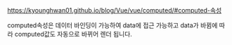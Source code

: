 https://kyounghwan01.github.io/blog/Vue/vue/computed/#computed-속성

computed속성은 데이터 바인딩이 가능하여 data에 접근 가능하고 data가 바뀜에 따라 computed값도 자동으로 바뀌어 렌더 됩니다.
